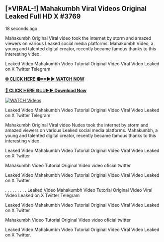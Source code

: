 ## [*VIRAL-!] Mahakumbh Viral Videos Original Leaked Full HD X #3769

18 seconds ago

Mahakumbh Original Viral video took the internet by storm and amazed viewers on various Leaked social media platforms. Mahakumbh Video, a young and talented digital creator, recently became famous thanks to this interesting video.

Leaked Video Mahakumbh Video Tutorial Original Video Viral Video Leaked on X Twitter Telegram

**[🌐 CLICK HERE 🟢==►► WATCH NOW](https://russelviper69.blogspot.com/p/valo-video.html)**

**[🔴 CLICK HERE 🌐==►► Download Now](https://russelviper69.blogspot.com/p/valo-video.html)**

[![WATCH Videos](https://i.imgur.com/dJHk4Zq.gif)](https://russelviper69.blogspot.com/p/valo-video.html)

Leaked Video Mahakumbh Video Tutorial Original Video Viral Video Leaked on X Twitter Telegram

Mahakumbh Original Viral video Nudes took the internet by storm and amazed viewers on various Leaked social media platforms. Mahakumbh, a young and talented digital creator, recently became famous thanks to this interesting video.

Leaked Video Mahakumbh Video Tutorial Original Video Viral Video Leaked on X Twitter

Mahakumbh Video Tutorial Original Video video oficial twitter

Leaked Video Mahakumbh Video Tutorial Original Video Viral Video Leaked on X Twitter

. . . . . . . . . Leaked Video Mahakumbh Video Tutorial Original Video Viral Video Leaked on X Twitter Telegram

Leaked Video Mahakumbh Video Tutorial Original Video Viral Video Leaked on X Twitter

Mahakumbh Video Tutorial Original Video video oficial twitter

Leaked Video Mahakumbh Video Tutorial Original Video Viral Video Leaked on X Twitter.
